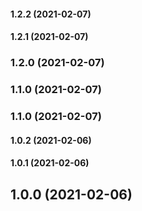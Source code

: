 #### 1.2.2 (2021-02-07)

#### 1.2.1 (2021-02-07)

### 1.2.0 (2021-02-07)

### 1.1.0 (2021-02-07)

### 1.1.0 (2021-02-07)

#### 1.0.2 (2021-02-06)

#### 1.0.1 (2021-02-06)

## 1.0.0 (2021-02-06)

